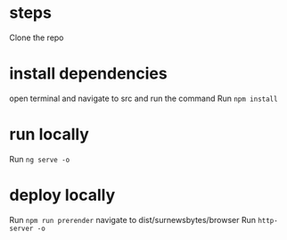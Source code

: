 
# steps
Clone the repo 

# install dependencies
open terminal and navigate to src and run the command
Run `npm install`

# run locally
Run `ng serve -o`

# deploy locally
Run    `npm run prerender`
navigate to dist/surnewsbytes/browser
Run `http-server -o`
